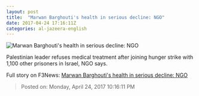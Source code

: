 ```yaml
---
layout: post
title:  "Marwan Barghouti's health in serious decline: NGO"
date: 2017-04-24 17:16:11Z
categories: al-jazeera-english
---
```


![Marwan Barghouti's health in serious decline: NGO](http://www.aljazeera.com/mritems/Images/2011/10/12/2011101275521970580_20.jpg)

Palestinian leader refuses medical treatment after joining hunger strike with 1,100 other prisoners in Israel, NGO says.


Full story on F3News: [Marwan Barghouti's health in serious decline: NGO](http://www.f3nws.com/n/NPPm4D)

> Posted on: Monday, April 24, 2017 10:16:11 PM
